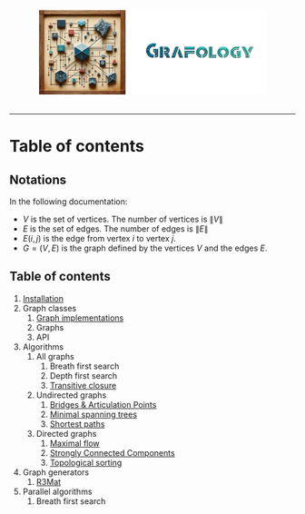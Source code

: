 <div align="center">
    <img 
        src="imgs/logo.png" 
        alt="Grafology logo"
        height="150px"
        width="400px"
        />
</div>
<br/>
<hr/>

# Table of contents
## Notations
In the following documentation:
- $V$ is the set of vertices. The number of vertices is $\lVert V \rVert$
- $E$ is the set of edges. The number of edges is $\lVert E \rVert$
- $E(i,j)$ is the edge from vertex $i$ to vertex $j$.
- $G = (V, E)$ is the graph defined by the vertices $V$ and the edges $E$.

## Table of contents
1. [Installation](installation.md)
2.  Graph classes
    1. [Graph implementations](graph_implementations.md)
    2. Graphs
    3. API
3. Algorithms
    1.  All graphs
        1. Breath first search
        2. Depth first search
        3. [Transitive closure](algos/transitive_closure.md)
    2.  Undirected graphs
        1. [Bridges & Articulation Points](algos/bridges_and_AP.md)
        2. [Minimal spanning trees](algos/minimum_spanning_tree.md)
        3. [Shortest paths](algos/shortest_paths.md)
    3.  Directed graphs
        1. [Maximal flow](algos/maximum_flow.md)
        2. [Strongly Connected Components](algos/strongly_connected_components.md)
        3. [Topological sorting](algos/topological_sorting.md)
4. Graph generators
    1. [R3Mat](generators/R3Mat.md)
5. Parallel algorithms
    1. Breath first search
